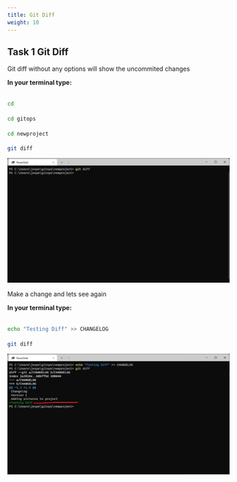 ```yaml
---
title: Git Diff
weight: 10
---
```


## Task 1 Git Diff

Git diff without any options will show the uncommited changes

__In your terminal type:__

```bash

cd

cd gitops

cd newproject

git diff

```

![Alt text](images/001_git_diff.png?raw=true "git diff")

Make a change and lets see again

__In your terminal type:__

```bash

echo "Testing Diff" >> CHANGELOG

git diff

```

![Alt text](images/002_git_diff.png?raw=true "git diff")
